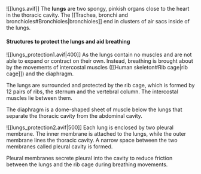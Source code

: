 ![[lungs.avif]]
The **lungs** are two spongy, pinkish organs close to the heart in the thoracic cavity. The [[Trachea, bronchi and bronchioles#Bronchioles|bronchioles]] end in clusters of air sacs inside of the lungs.

#### Structures to protect the lungs and aid breathing
![[lungs_protection1.avif|400]]
As the lungs contain no muscles and are not able to expand or contract on their own. Instead, breathing is brought about by the movements of intercostal muscles ([[Human skeleton#Rib cage|rib cage]]) and the diaphragm.

The lungs are surrounded and protected by the rib cage, which is formed by 12 pairs of ribs, the sternum and the vertebral column. The intercostal muscles lie between them.

The diaphragm is a dome-shaped sheet of muscle below the lungs that separate the thoracic cavity from the abdominal cavity.

![[lungs_protection2.avif|500]]
Each lung is enclosed by two pleural membrane. The inner membrane is attached to the lungs, while the outer membrane lines the thoracic cavity. A narrow space between the two membranes called pleural cavity is formed.

Pleural membranes secrete pleural into the cavity to reduce friction between the lungs and the rib cage during breathing movements.
